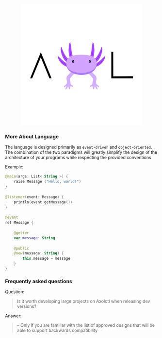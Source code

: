 <div align="center">
  <img src="icon.png" width="400">
</div>

### More About Language

The language is
designed primarily as
`event-driven` and
`object-oriented`.
The combination of the two paradigms will greatly simplify the design of the architecture of your programs while
respecting the provided conventions

Example:

````kotlin
@main(args: List< String >) {
    raise Message ("Hello, world!")
}

@listener(event: Message) {
    println(event.getMessage())
}

@event
ref Message {

    @getter
    var message: String

    @public
    @new(message: String) {
        this.message = message
    }
}

````

### Frequently asked questions

Question:
> Is it worth developing large projects on Axolotl when releasing dev versions?

Answer:
> – Only if you are familiar with the list of approved designs that will be able to support backwards compatibility

